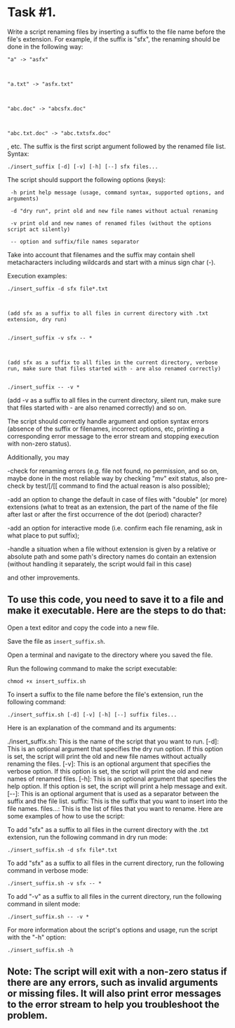 # Task #1.

Write a script renaming files by inserting a suffix to the file name before the file's extension. For example, if the suffix is "sfx", the renaming should be done in the following way: 

```
"a" -> "asfx"



"a.txt" -> "asfx.txt"



"abc.doc" -> "abcsfx.doc"



"abc.txt.doc" -> "abc.txtsfx.doc"
```

, etc. The suffix is the first script argument followed by the renamed file list. Syntax:


`./insert_suffix [-d] [-v] [-h] [--] sfx files...`

The script should support the following options (keys):


```
 -h print help message (usage, command syntax, supported options, and arguments)

 -d "dry run", print old and new file names without actual renaming

 -v print old and new names of renamed files (without the options script act silently)

 -- option and suffix/file names separator
 ```


Take into account that filenames and the suffix may contain shell metacharacters including wildcards and start with a minus sign char (-).


Execution examples:


```
./insert_suffix -d sfx file*.txt



(add sfx as a suffix to all files in current directory with .txt extension, dry run)


./insert_suffix -v sfx -- *



(add sfx as a suffix to all files in the current directory, verbose run, make sure that files started with - are also renamed correctly)


./insert_suffix -- -v *
```

(add -v as a suffix to all files in the current directory, silent run, make sure that files started with - are also renamed correctly) and so on.

The script should correctly handle argument and option syntax errors (absence of the suffix or filenames, incorrect options, etc, printing a corresponding error message to the error stream and stopping execution with non-zero status).

Additionally, you may

-check for renaming errors (e.g. file not found, no permission, and so on, maybe done in the most reliable way by checking "mv" exit status, also pre-check by test/[/[[ command to find the actual reason is also possible);
	
-add an option to change the default in case of files with "double" (or more) extensions (what to treat as an extension, the part of the name of the file after last or after the first occurrence of the dot (period) character?
	
-add an option for interactive mode (i.e. confirm each file renaming, ask in what place to put suffix);
	
-handle a situation when a file without extension is given by a relative or absolute path and some path's directory names do contain an extension (without handling it separately, the script would fail in this case)
	
and other improvements.

## To use this code, you need to save it to a file and make it executable. Here are the steps to do that:

Open a text editor and copy the code into a new file.

Save the file as `insert_suffix.sh`.

Open a terminal and navigate to the directory where you saved the file.

Run the following command to make the script executable:

`chmod +x insert_suffix.sh`

To insert a suffix to the file name before the file's extension, run the following command:

`./insert_suffix.sh [-d] [-v] [-h] [--] suffix files...`

Here is an explanation of the command and its arguments:

./insert_suffix.sh: This is the name of the script that you want to run.
[-d]: This is an optional argument that specifies the dry run option. If this option is set, the script will print the old and new file names without actually renaming the files.
[-v]: This is an optional argument that specifies the verbose option. If this option is set, the script will print the old and new names of renamed files.
[-h]: This is an optional argument that specifies the help option. If this option is set, the script will print a help message and exit.
[--]: This is an optional argument that is used as a separator between the suffix and the file list.
suffix: This is the suffix that you want to insert into the file names.
files...: This is the list of files that you want to rename.
Here are some examples of how to use the script:

To add "sfx" as a suffix to all files in the current directory with the .txt extension, run the following command in dry run mode:

`./insert_suffix.sh -d sfx file*.txt`

To add "sfx" as a suffix to all files in the current directory, run the following command in verbose mode:

`./insert_suffix.sh -v sfx -- *`

To add "-v" as a suffix to all files in the current directory, run the following command in silent mode:

`./insert_suffix.sh -- -v *`

For more information about the script's options and usage, run the script with the "-h" option:

`./insert_suffix.sh -h`

## Note: The script will exit with a non-zero status if there are any errors, such as invalid arguments or missing files. It will also print error messages to the error stream to help you troubleshoot the problem.

